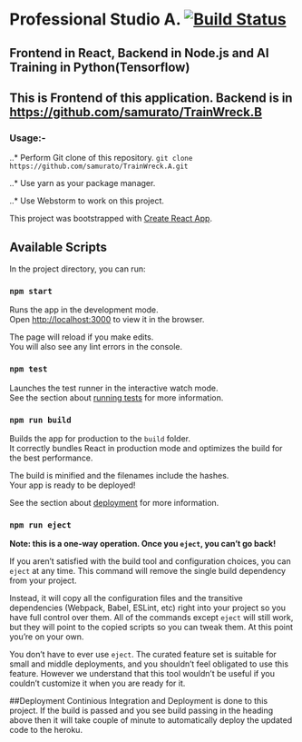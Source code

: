 # Professional Studio A.  [![Build Status](https://travis-ci.com/samurato/TrainWreck.A.svg?token=q1JpXQyRPWysqsAiDfK3&branch=master)](https://travis-ci.com/samurato/TrainWreck.A)

## Frontend  in React, Backend in Node.js and AI Training in Python(Tensorflow)
## This is Frontend of this application. Backend is in https://github.com/samurato/TrainWreck.B
### Usage:- 
..* Perform Git clone of this repository. 
`git clone https://github.com/samurato/TrainWreck.A.git`

..* Use yarn as your package manager.


..* Use Webstorm to work on this project.

This project was bootstrapped with [Create React App](https://github.com/facebook/create-react-app).

## Available Scripts

In the project directory, you can run:

### `npm start`

Runs the app in the development mode.<br>
Open [http://localhost:3000](http://localhost:3000) to view it in the browser.

The page will reload if you make edits.<br>
You will also see any lint errors in the console.

### `npm test`

Launches the test runner in the interactive watch mode.<br>
See the section about [running tests](https://facebook.github.io/create-react-app/docs/running-tests) for more information.

### `npm run build`

Builds the app for production to the `build` folder.<br>
It correctly bundles React in production mode and optimizes the build for the best performance.

The build is minified and the filenames include the hashes.<br>
Your app is ready to be deployed!

See the section about [deployment](https://facebook.github.io/create-react-app/docs/deployment) for more information.

### `npm run eject`

**Note: this is a one-way operation. Once you `eject`, you can’t go back!**

If you aren’t satisfied with the build tool and configuration choices, you can `eject` at any time. This command will remove the single build dependency from your project.

Instead, it will copy all the configuration files and the transitive dependencies (Webpack, Babel, ESLint, etc) right into your project so you have full control over them. All of the commands except `eject` will still work, but they will point to the copied scripts so you can tweak them. At this point you’re on your own.

You don’t have to ever use `eject`. The curated feature set is suitable for small and middle deployments, and you shouldn’t feel obligated to use this feature. However we understand that this tool wouldn’t be useful if you couldn’t customize it when you are ready for it.


##Deployment
Continious Integration and Deployment is done to this project. If the build is passed and you see build passing in the heading above then it will take couple of minute to automatically deploy the updated code to the heroku.

